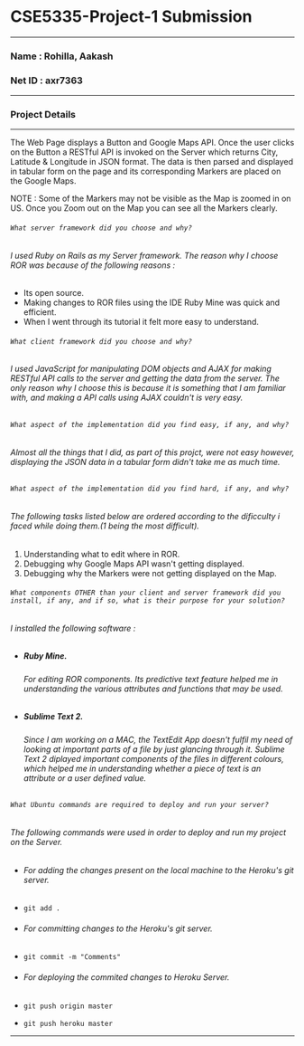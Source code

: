 CSE5335-Project-1 Submission
============================
---

### Name : Rohilla, Aakash
### Net ID : axr7363
---

### Project Details
---

The Web Page displays a Button and Google Maps API. Once the user clicks on the Button a RESTful API is invoked on the Server which returns City, Latitude & Longitude in JSON format. The data is then parsed and displayed in tabular form on the page and its corresponding Markers are placed on the Google Maps.

NOTE : Some of the Markers may not be visible as the Map is zoomed in on US. Once you Zoom out on the Map you can see all the Markers clearly. 

###### `What server framework did you choose and why?`
######  I used Ruby on Rails as my Server framework. The reason why I choose ROR was because of the following reasons :

*  Its open source.
*  Making changes to ROR files using the IDE Ruby Mine was quick and efficient.
*  When I went through its tutorial it felt more easy to understand.

###### `What client framework did you choose and why?`
###### I used JavaScript for manipulating DOM objects and AJAX for making RESTful API calls to the server and getting the data from the server. The only reason why I choose this is because it is something that I am familiar with, and making a API calls using AJAX couldn't is very easy.

###### `What aspect of the implementation did you find easy, if any, and why?`
###### Almost all the things that I did, as part of this projct, were not easy however, displaying the JSON data in a tabular form didn't take me as much time. 

###### `What aspect of the implementation did you find hard, if any, and why?`
###### The following tasks listed below are ordered according to the dificculty i faced while doing them.(1 being the most difficult).

1. Understanding what to edit where in ROR. 
2. Debugging why Google Maps API wasn't getting displayed.
3. Debugging why the Markers were not getting displayed on the Map.

###### `What components OTHER than your client and server framework did you install, if any, and if so, what is their purpose for your solution?`
###### I installed the following software :

* ##### Ruby Mine.
  
  ###### For editing ROR components. Its predictive text feature helped me in understanding the various attributes and functions that may be used.

* ##### Sublime Text 2.
  
  ###### Since I am working on a MAC, the TextEdit App doesn't fulfil my need of looking at important parts of a file by just glancing through it. _Sublime Text 2_ diplayed important components of the files in different colours, which helped me in understanding whether a piece of text is an attribute or a user defined value.

###### `What Ubuntu commands are required to deploy and run your server?`
###### The following commands were used in order to deploy and run my project on the Server.

* ###### For adding the changes present on the local machine to the Heroku's git server.
* `git add .`

* ###### For committing changes to the Heroku's git server.
* `git commit -m "Comments"`

* ###### For deploying the commited changes to Heroku Server.
* `git push origin master`
* `git push heroku master`

---
